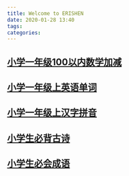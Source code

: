```yaml
---
title: Welcome to ERISHEN
date: 2020-01-28 13:40
tags:
categories:
---
```


## [小学一年级100以内数学加减](/webapp/you/destask/hybrid/math/quiz.html?min=10&max=100)

## [小学一年级上英语单词](/webapp/you/destask/hybrid/english/quiz.html)

## [小学一年级上汉字拼音](/webapp/you/destask/hybrid/chinese/quiz.html)

## [小学生必背古诗](/webapp/you/destask/hybrid/chinese/poetry.html)

## [小学生必会成语](/webapp/you/destask/hybrid/chinese/idiom.html)

